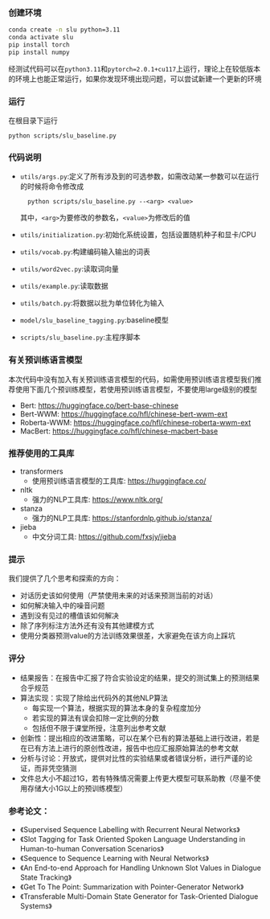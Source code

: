 ### 创建环境
```bash
conda create -n slu python=3.11
conda activate slu
pip install torch
pip install numpy

```

经测试代码可以在`python3.11`和`pytorch=2.0.1+cu117`上运行，理论上在较低版本的环境上也能正常运行，如果你发现环境出现问题，可以尝试新建一个更新的环境

### 运行
    
在根目录下运行

    python scripts/slu_baseline.py

### 代码说明

+ `utils/args.py`:定义了所有涉及到的可选参数，如需改动某一参数可以在运行的时候将命令修改成
        
        python scripts/slu_baseline.py --<arg> <value>
    其中，`<arg>`为要修改的参数名，`<value>`为修改后的值
+ `utils/initialization.py`:初始化系统设置，包括设置随机种子和显卡/CPU
+ `utils/vocab.py`:构建编码输入输出的词表
+ `utils/word2vec.py`:读取词向量
+ `utils/example.py`:读取数据
+ `utils/batch.py`:将数据以批为单位转化为输入
+ `model/slu_baseline_tagging.py`:baseline模型
+ `scripts/slu_baseline.py`:主程序脚本

### 有关预训练语言模型

本次代码中没有加入有关预训练语言模型的代码，如需使用预训练语言模型我们推荐使用下面几个预训练模型，若使用预训练语言模型，不要使用large级别的模型
+ Bert: https://huggingface.co/bert-base-chinese
+ Bert-WWM: https://huggingface.co/hfl/chinese-bert-wwm-ext
+ Roberta-WWM: https://huggingface.co/hfl/chinese-roberta-wwm-ext
+ MacBert: https://huggingface.co/hfl/chinese-macbert-base

### 推荐使用的工具库
+ transformers
  + 使用预训练语言模型的工具库: https://huggingface.co/
+ nltk
  + 强力的NLP工具库: https://www.nltk.org/
+ stanza
  + 强力的NLP工具库: https://stanfordnlp.github.io/stanza/
+ jieba
  + 中文分词工具: https://github.com/fxsjy/jieba
 
### 提示

我们提供了几个思考和探索的方向：
- 对话历史该如何使用（严禁使用未来的对话来预测当前的对话）
- 如何解决输入中的噪音问题
- 遇到没有见过的槽值该如何解决
- 除了序列标注方法外还有没有其他建模方式
- 使用分类器预测value的方法训练效果很差，大家避免在该方向上踩坑

### 评分
+ 结果报告：在报告中汇报了符合实验设定的结果，提交的测试集上的预测结果合乎规范
+ 算法实现：实现了除给出代码外的其他NLP算法
  + 每实现一个算法，根据实现的算法本身的复杂程度加分
  + 若实现的算法有误会扣除一定比例的分数
  + 包括但不限于课堂所授，注意列出参考文献
+ 创新性：提出相应的改进策略，可以在某个已有的算法基础上进行改进，若是在已有方法上进行的原创性改进，报告中也应汇报原始算法的参考文献
+ 分析与讨论：开放式，提供对比性的实验结果或者错误分析，进行严谨的论证，而非凭空猜测
+ 文件总大小不超过1G，若有特殊情况需要上传更大模型可联系助教（尽量不使用存储大小1G以上的预训练模型）

### 参考论文：
- 《Supervised Sequence Labelling with Recurrent Neural Networks》
- 《Slot Tagging for Task Oriented Spoken Language Understanding in Human-to-human Conversation Scenarios》
- 《Sequence to Sequence Learning with Neural Networks》
- 《An End-to-end Approach for Handling Unknown Slot Values in Dialogue State Tracking》
- 《Get To The Point: Summarization with Pointer-Generator Network》
- 《Transferable Multi-Domain State Generator for Task-Oriented Dialogue Systems》